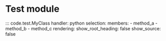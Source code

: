 # Test module
::: code.test.MyClass
    handler: python
    selection:
      members:
        - method_a
        - method_b
        - method_c
    rendering:
      show_root_heading: false
      show_source: false